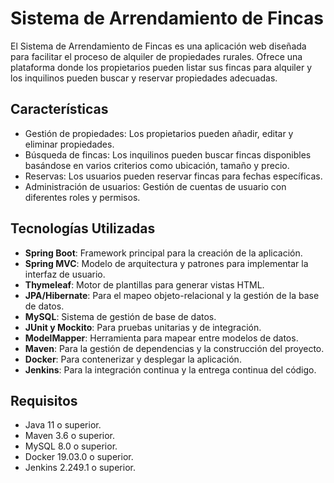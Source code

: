 # Sistema de Arrendamiento de Fincas

El Sistema de Arrendamiento de Fincas es una aplicación web diseñada para facilitar el proceso de alquiler de propiedades rurales. Ofrece una plataforma donde los propietarios pueden listar sus fincas para alquiler y los inquilinos pueden buscar y reservar propiedades adecuadas.

## Características

- Gestión de propiedades: Los propietarios pueden añadir, editar y eliminar propiedades.
- Búsqueda de fincas: Los inquilinos pueden buscar fincas disponibles basándose en varios criterios como ubicación, tamaño y precio.
- Reservas: Los usuarios pueden reservar fincas para fechas específicas.
- Administración de usuarios: Gestión de cuentas de usuario con diferentes roles y permisos.

## Tecnologías Utilizadas

- **Spring Boot**: Framework principal para la creación de la aplicación.
- **Spring MVC**: Modelo de arquitectura y patrones para implementar la interfaz de usuario.
- **Thymeleaf**: Motor de plantillas para generar vistas HTML.
- **JPA/Hibernate**: Para el mapeo objeto-relacional y la gestión de la base de datos.
- **MySQL**: Sistema de gestión de base de datos.
- **JUnit y Mockito**: Para pruebas unitarias y de integración.
- **ModelMapper**: Herramienta para mapear entre modelos de datos.
- **Maven**: Para la gestión de dependencias y la construcción del proyecto.
- **Docker**: Para contenerizar y desplegar la aplicación.
- **Jenkins**: Para la integración continua y la entrega continua del código.

## Requisitos

- Java 11 o superior.
- Maven 3.6 o superior.
- MySQL 8.0 o superior.
- Docker 19.03.0 o superior.
- Jenkins 2.249.1 o superior.
